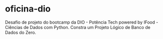 # oficina-dio
Desafio de projeto do bootcamp da DIO - Potência Tech powered by IFood - Ciências de Dados com Python.  Constra um Projeto Lógico de Banco de Dados do Zero.
